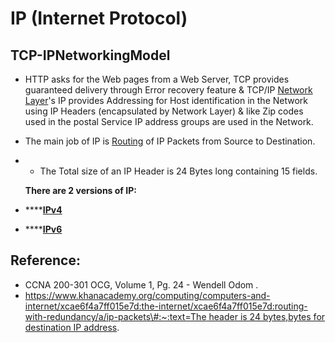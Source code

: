 # IP \(Internet Protocol\)

## TCP-IPNetworkingModel

* HTTP asks for the Web pages from a Web Server, TCP provides guaranteed delivery through Error recovery feature & TCP/IP [Network Layer](untitled-14.md)'s IP provides Addressing for Host identification in the Network using IP Headers  \(encapsulated by Network Layer\) & like Zip codes used in the postal Service IP address groups are used in the Network.
* The main job of IP is [Routing](untitled-40.md) of IP Packets from Source to Destination.
* * The Total size of an IP Header is 24 Bytes long containing 15 fields.

  **There are 2 versions of IP:**

* \*\*\*\*[**IPv4**](untitled-16.md)
* \*\*\*\*[**IPv6**](untitled-17.md)

## Reference:

* CCNA 200-301 OCG, Volume 1, Pg. 24 - Wendell Odom . 
* [https://www.khanacademy.org/computing/computers-and-internet/xcae6f4a7ff015e7d:the-internet/xcae6f4a7ff015e7d:routing-with-redundancy/a/ip-packets\#:~:text=The header is 24 bytes,bytes for destination IP address](https://www.khanacademy.org/computing/computers-and-internet/xcae6f4a7ff015e7d:the-internet/xcae6f4a7ff015e7d:routing-with-redundancy/a/ip-packets#:~:text=The%20header%20is%2024%20bytes,bytes%20for%20destination%20IP%20address).

